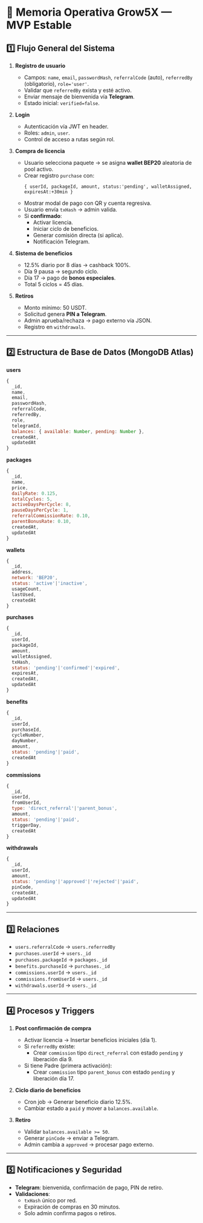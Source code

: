 # 📄 Memoria Operativa Grow5X — MVP Estable

## 1️⃣ Flujo General del Sistema

1. **Registro de usuario**
   - Campos: `name`, `email`, `passwordHash`, `referralCode` (auto), `referredBy` (obligatorio), `role='user'`.
   - Validar que `referredBy` exista y esté activo.
   - Enviar mensaje de bienvenida vía **Telegram**.
   - Estado inicial: `verified=false`.

2. **Login**
   - Autenticación vía JWT en header.
   - Roles: `admin`, `user`.
   - Control de acceso a rutas según rol.

3. **Compra de licencia**
   - Usuario selecciona paquete → se asigna **wallet BEP20** aleatoria de pool activo.
   - Crear registro `purchase` con:
     ```
     { userId, packageId, amount, status:'pending', walletAssigned, expiresAt:+30min }
     ```
   - Mostrar modal de pago con QR y cuenta regresiva.
   - Usuario envía `txHash` → admin valida.
   - Si **confirmado**:
     - Activar licencia.
     - Iniciar ciclo de beneficios.
     - Generar comisión directa (si aplica).
     - Notificación Telegram.

4. **Sistema de beneficios**
   - 12.5% diario por 8 días → cashback 100%.
   - Día 9 pausa → segundo ciclo.
   - Día 17 → pago de **bonos especiales**.
   - Total 5 ciclos = 45 días.

5. **Retiros**
   - Monto mínimo: 50 USDT.
   - Solicitud genera **PIN a Telegram**.
   - Admin aprueba/rechaza → pago externo vía JSON.
   - Registro en `withdrawals`.

---

## 2️⃣ Estructura de Base de Datos (MongoDB Atlas)

**users**
```js
{
  _id,
  name,
  email,
  passwordHash,
  referralCode,
  referredBy,
  role,
  telegramId,
  balances: { available: Number, pending: Number },
  createdAt,
  updatedAt
}
```

**packages**
```js
{
  _id,
  name,
  price,
  dailyRate: 0.125,
  totalCycles: 5,
  activeDaysPerCycle: 8,
  pauseDaysPerCycle: 1,
  referralCommissionRate: 0.10,
  parentBonusRate: 0.10,
  createdAt,
  updatedAt
}
```

**wallets**
```js
{
  _id,
  address,
  network: 'BEP20',
  status: 'active'|'inactive',
  usageCount,
  lastUsed,
  createdAt
}
```

**purchases**
```js
{
  _id,
  userId,
  packageId,
  amount,
  walletAssigned,
  txHash,
  status: 'pending'|'confirmed'|'expired',
  expiresAt,
  createdAt,
  updatedAt
}
```

**benefits**
```js
{
  _id,
  userId,
  purchaseId,
  cycleNumber,
  dayNumber,
  amount,
  status: 'pending'|'paid',
  createdAt
}
```

**commissions**
```js
{
  _id,
  userId,
  fromUserId,
  type: 'direct_referral'|'parent_bonus',
  amount,
  status: 'pending'|'paid',
  triggerDay,
  createdAt
}
```

**withdrawals**
```js
{
  _id,
  userId,
  amount,
  status: 'pending'|'approved'|'rejected'|'paid',
  pinCode,
  createdAt,
  updatedAt
}
```

---

## 3️⃣ Relaciones

- `users.referralCode` → `users.referredBy`
- `purchases.userId` → `users._id`
- `purchases.packageId` → `packages._id`
- `benefits.purchaseId` → `purchases._id`
- `commissions.userId` → `users._id`
- `commissions.fromUserId` → `users._id`
- `withdrawals.userId` → `users._id`

---

## 4️⃣ Procesos y Triggers

1. **Post confirmación de compra**
   - Activar licencia → Insertar beneficios iniciales (día 1).
   - Si `referredBy` existe:
     - Crear `commission` tipo `direct_referral` con estado `pending` y liberación día 9.
   - Si tiene Padre (primera activación):
     - Crear `commission` tipo `parent_bonus` con estado `pending` y liberación día 17.

2. **Ciclo diario de beneficios**
   - Cron job → Generar beneficio diario 12.5%.
   - Cambiar estado a `paid` y mover a `balances.available`.

3. **Retiro**
   - Validar `balances.available >= 50`.
   - Generar `pinCode` → enviar a Telegram.
   - Admin cambia a `approved` → procesar pago externo.

---

## 5️⃣ Notificaciones y Seguridad

- **Telegram**: bienvenida, confirmación de pago, PIN de retiro.
- **Validaciones**:
  - `txHash` único por red.
  - Expiración de compras en 30 minutos.
  - Solo admin confirma pagos o retiros.
